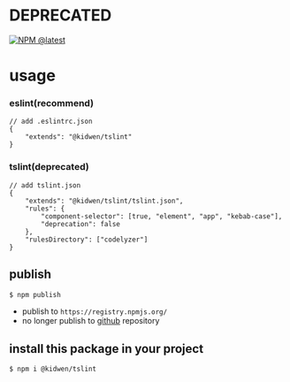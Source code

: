 # DEPRECATED

[![NPM @latest](https://img.shields.io/npm/v/@kidwen/tslint/latest?color=%2300AA00)](https://www.npmjs.com/package/@kidwen/tslint)

# usage

### eslint(recommend)

    // add .eslintrc.json
    {
        "extends": "@kidwen/tslint"
    }

### tslint(deprecated)

    // add tslint.json
    {
        "extends": "@kidwen/tslint/tslint.json",
        "rules": {
            "component-selector": [true, "element", "app", "kebab-case"],
            "deprecation": false
        },
        "rulesDirectory": ["codelyzer"]
    }

## publish

```bash
$ npm publish
```

-   publish to `https://registry.npmjs.org/`
-   no longer publish to [github](https://npm.pkg.github.com) repository

## install this package in your project

```bash
$ npm i @kidwen/tslint
```
